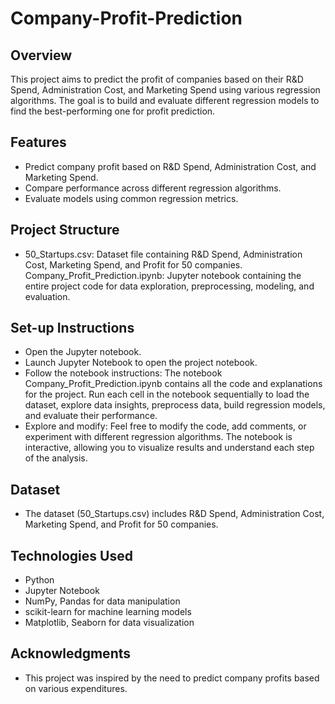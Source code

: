 # Company-Profit-Prediction

## Overview
 This project aims to predict the profit of companies based on their R&D Spend, Administration Cost, and Marketing Spend using various regression algorithms. The goal is to build and evaluate different regression models to find the best-performing one for profit prediction.

## Features
* Predict company profit based on R&D Spend, Administration Cost, and Marketing Spend.
* Compare performance across different regression algorithms.
* Evaluate models using common regression metrics.

## Project Structure
* 50_Startups.csv: Dataset file containing R&D Spend, Administration Cost, Marketing Spend, and Profit for 50 companies.
Company_Profit_Prediction.ipynb: Jupyter notebook containing the entire project code for data exploration, preprocessing, modeling, and evaluation.

## Set-up Instructions
* Open the Jupyter notebook.
* Launch Jupyter Notebook to open the project notebook.
* Follow the notebook instructions:
   The notebook Company_Profit_Prediction.ipynb contains all the code and explanations for the project.
   Run each cell in the notebook sequentially to load the dataset, explore data insights, preprocess data, build regression models, and evaluate their performance.
* Explore and modify:
   Feel free to modify the code, add comments, or experiment with different regression algorithms.
   The notebook is interactive, allowing you to visualize results and understand each step of the analysis.
   
## Dataset
* The dataset (50_Startups.csv) includes R&D Spend, Administration Cost, Marketing Spend, and Profit for 50 companies.

## Technologies Used
* Python
* Jupyter Notebook
* NumPy, Pandas for data manipulation
* scikit-learn for machine learning models
* Matplotlib, Seaborn for data visualization

## Acknowledgments
* This project was inspired by the need to predict company profits based on various expenditures.
